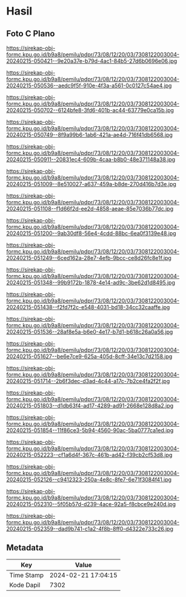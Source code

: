 # Hasil

## Foto C Plano

https://sirekap-obj-formc.kpu.go.id/b9a8/pemilu/pdpr/73/08/12/20/03/7308122003004-20240215-050421--9e20a37e-b79d-4ac1-84b5-27d6b0696e06.jpg

https://sirekap-obj-formc.kpu.go.id/b9a8/pemilu/pdpr/73/08/12/20/03/7308122003004-20240215-050536--aedc9f5f-910e-4f3a-a561-0c0127c54ae4.jpg

https://sirekap-obj-formc.kpu.go.id/b9a8/pemilu/pdpr/73/08/12/20/03/7308122003004-20240215-050702--6124bfe8-3fd6-401b-ac44-63779e0ca15b.jpg

https://sirekap-obj-formc.kpu.go.id/b9a8/pemilu/pdpr/73/08/12/20/03/7308122003004-20240215-050749--8f9a99b6-1ab6-421a-ae4d-716f41db6568.jpg

https://sirekap-obj-formc.kpu.go.id/b9a8/pemilu/pdpr/73/08/12/20/03/7308122003004-20240215-050911--20831ec4-609b-4caa-b8b0-48e371148a38.jpg

https://sirekap-obj-formc.kpu.go.id/b9a8/pemilu/pdpr/73/08/12/20/03/7308122003004-20240215-051009--8e510027-a637-459a-b8de-270d416b7d3e.jpg

https://sirekap-obj-formc.kpu.go.id/b9a8/pemilu/pdpr/73/08/12/20/03/7308122003004-20240215-051108--f1d66f2d-ee2d-4858-aeae-85e7036b77dc.jpg

https://sirekap-obj-formc.kpu.go.id/b9a8/pemilu/pdpr/73/08/12/20/03/7308122003004-20240215-051200--9ab30df8-56e4-4cdd-88bc-6ea0f3139e48.jpg

https://sirekap-obj-formc.kpu.go.id/b9a8/pemilu/pdpr/73/08/12/20/03/7308122003004-20240215-051249--6ced162a-28e7-4efb-9bcc-ce8d26fc8e1f.jpg

https://sirekap-obj-formc.kpu.go.id/b9a8/pemilu/pdpr/73/08/12/20/03/7308122003004-20240215-051348--99b9172b-1878-4e14-ad9c-3be62d1d8495.jpg

https://sirekap-obj-formc.kpu.go.id/b9a8/pemilu/pdpr/73/08/12/20/03/7308122003004-20240215-051438--f2fd7f2c-e548-4031-bd18-34cc32caaffe.jpg

https://sirekap-obj-formc.kpu.go.id/b9a8/pemilu/pdpr/73/08/12/20/03/7308122003004-20240215-051536--28af8e5a-b6e0-4e17-b7d1-b618c26a0a56.jpg

https://sirekap-obj-formc.kpu.go.id/b9a8/pemilu/pdpr/73/08/12/20/03/7308122003004-20240215-051627--be6e7ce9-625a-405d-8cff-34e13c7d2158.jpg

https://sirekap-obj-formc.kpu.go.id/b9a8/pemilu/pdpr/73/08/12/20/03/7308122003004-20240215-051714--2b6f3dec-d3ad-4c44-a17c-7b2ce4fa2f2f.jpg

https://sirekap-obj-formc.kpu.go.id/b9a8/pemilu/pdpr/73/08/12/20/03/7308122003004-20240215-051803--d1db63f4-ad17-4289-ad91-2668e128d8a2.jpg

https://sirekap-obj-formc.kpu.go.id/b9a8/pemilu/pdpr/73/08/12/20/03/7308122003004-20240215-051854--11f86ce3-5b94-4560-90ac-5ba0777ca1ed.jpg

https://sirekap-obj-formc.kpu.go.id/b9a8/pemilu/pdpr/73/08/12/20/03/7308122003004-20240215-052223--cf1a6d4f-367c-461b-ad42-f39cb2cf53d8.jpg

https://sirekap-obj-formc.kpu.go.id/b9a8/pemilu/pdpr/73/08/12/20/03/7308122003004-20240215-052126--c9412323-250a-4e8c-8fe7-6e71f3084f41.jpg

https://sirekap-obj-formc.kpu.go.id/b9a8/pemilu/pdpr/73/08/12/20/03/7308122003004-20240215-052310--5f05b57d-d239-4ace-92a5-f8cbce9e240d.jpg

https://sirekap-obj-formc.kpu.go.id/b9a8/pemilu/pdpr/73/08/12/20/03/7308122003004-20240215-052359--dad9b741-c1a2-4f8b-8ff0-d4322e733c26.jpg


## Metadata

| Key        | Value               |
| ---------- | ------------------- |
| Time Stamp | 2024-02-21 17:04:15 |
| Kode Dapil | 7302                |



